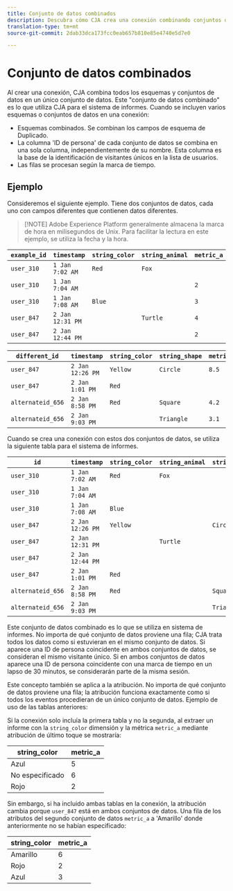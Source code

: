 ```yaml
---
title: Conjunto de datos combinados
description: Descubra cómo CJA crea una conexión combinando conjuntos de datos.
translation-type: tm+mt
source-git-commit: 2dab33dca173fcc0eab657b810e85e4740e5d7e0

---
```



# Conjunto de datos combinados

Al crear una conexión, CJA combina todos los esquemas y conjuntos de datos en un único conjunto de datos. Este &quot;conjunto de datos combinado&quot; es lo que utiliza CJA para el sistema de informes. Cuando se incluyen varios esquemas o conjuntos de datos en una conexión:

* Esquemas combinados. Se combinan los campos de esquema de Duplicado.
* La columna &#39;ID de persona&#39; de cada conjunto de datos se combina en una sola columna, independientemente de su nombre. Esta columna es la base de la identificación de visitantes únicos en la lista de usuarios.
* Las filas se procesan según la marca de tiempo.

## Ejemplo

Consideremos el siguiente ejemplo. Tiene dos conjuntos de datos, cada uno con campos diferentes que contienen datos diferentes.

>[!NOTE] Adobe Experience Platform generalmente almacena la marca de hora en milisegundos de Unix. Para facilitar la lectura en este ejemplo, se utiliza la fecha y la hora.

| `example_id` | `timestamp` | `string_color` | `string_animal` | `metric_a` |
| --- | --- | --- | --- | --- |
| `user_310` | `1 Jan 7:02 AM` | `Red` | `Fox` |  |
| `user_310` | `1 Jan 7:04 AM` |  |  | `2` |
| `user_310` | `1 Jan 7:08 AM` | `Blue` |  | `3` |
| `user_847` | `2 Jan 12:31 PM` |  | `Turtle` | `4` |
| `user_847` | `2 Jan 12:44 PM` |  |  | `2` |

| `different_id` | `timestamp` | `string_color` | `string_shape` | `metric_b` |
| --- | --- | --- | --- | --- |
| `user_847` | `2 Jan 12:26 PM` | `Yellow` | `Circle` | `8.5` |
| `user_847` | `2 Jan 1:01 PM` | `Red` |  |  |
| `alternateid_656` | `2 Jan 8:58 PM` | `Red` | `Square` | `4.2` |
| `alternateid_656` | `2 Jan 9:03 PM` |  | `Triangle` | `3.1` |

Cuando se crea una conexión con estos dos conjuntos de datos, se utiliza la siguiente tabla para el sistema de informes.

| `id` | `timestamp` | `string_color` | `string_animal` | `string_shape` | `metric_a` | `metric_b` |
| --- | --- | --- | --- | --- | --- | --- |
| `user_310` | `1 Jan 7:02 AM` | `Red` | `Fox` |  |  |  |
| `user_310` | `1 Jan 7:04 AM` |  |  |  | `2` |  |
| `user_310` | `1 Jan 7:08 AM` | `Blue` |  |  | `3` |  |
| `user_847` | `2 Jan 12:26 PM` | `Yellow` |  | `Circle` |  | `8.5` |
| `user_847` | `2 Jan 12:31 PM` |  | `Turtle` |  | `4` |  |
| `user_847` | `2 Jan 12:44 PM` |  |  |  | `2` |  |
| `user_847` | `2 Jan 1:01 PM` | `Red` |  |  |  |  |
| `alternateid_656` | `2 Jan 8:58 PM` | `Red` |  | `Square` |  | `4.2` |
| `alternateid_656` | `2 Jan 9:03 PM` |  |  | `Triangle` |  | `3.1` |

Este conjunto de datos combinado es lo que se utiliza en sistema de informes. No importa de qué conjunto de datos proviene una fila; CJA trata todos los datos como si estuvieran en el mismo conjunto de datos. Si aparece una ID de persona coincidente en ambos conjuntos de datos, se consideran el mismo visitante único. Si en ambos conjuntos de datos aparece una ID de persona coincidente con una marca de tiempo en un lapso de 30 minutos, se considerarán parte de la misma sesión.

Este concepto también se aplica a la atribución. No importa de qué conjunto de datos proviene una fila; la atribución funciona exactamente como si todos los eventos procedieran de un único conjunto de datos. Ejemplo de uso de las tablas anteriores:

Si la conexión solo incluía la primera tabla y no la segunda, al extraer un informe con la `string_color` dimensión y la métrica `metric_a` mediante atribución de último toque se mostraría:

| string_color | metric_a |
| --- | --- |
| Azul | 5 |
| No especificado | 6 |
| Rojo | 2 |

Sin embargo, si ha incluido ambas tablas en la conexión, la atribución cambia porque `user_847` está en ambos conjuntos de datos. Una fila de los atributos del segundo conjunto de datos `metric_a` a &#39;Amarillo&#39; donde anteriormente no se habían especificado:

| string_color | metric_a |
| --- | --- |
| Amarillo | 6 |
| Rojo | 2 |
| Azul | 3 |
